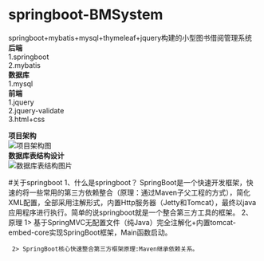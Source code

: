 # springboot-BMSystem
springboot+mybatis+mysql+thymeleaf+jquery构建的小型图书借阅管理系统  
**后端**  
1.springboot  
2.mybatis  
**数据库**  
1.mysql  
**前端**  
1.jquery  
2.jquery-validate  
3.html+css  

**项目架构**  
![项目架构图](https://github.com/yangxuechen/springboot-BMSystem/blob/master/resource/images/project.png)  
**数据库表结构设计**  
![数据库表结构图片](https://github.com/yangxuechen/springboot-BMSystem/blob/master/resource/images/dataBase.png)  

 #关于springboot
 1、什么是springboot？
     SpringBoot是一个快速开发框架，快速的将一些常用的第三方依赖整合（原理：通过Maven子父工程的方式），简化XML配置，全部采用注解形式，内置Http服务器（Jetty和Tomcat），最终以java应用程序进行执行。简单的说springboot就是一个整合第三方工具的框架。
  2、原理
     1> 基于SpringMVC无配置文件（纯Java）完全注解化+内置tomcat-embed-core实现SpringBoot框架，Main函数启动。

     2> SpringBoot核心快速整合第三方框架原理:Maven继承依赖关系。
     



